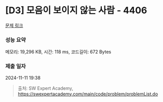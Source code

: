 # [D3] 모음이 보이지 않는 사람 - 4406 

[문제 링크](https://swexpertacademy.com/main/code/problem/problemDetail.do?contestProbId=AWNcD_66pUEDFAV8) 

### 성능 요약

메모리: 19,296 KB, 시간: 118 ms, 코드길이: 672 Bytes

### 제출 일자

2024-11-11 19:38



> 출처: SW Expert Academy, https://swexpertacademy.com/main/code/problem/problemList.do